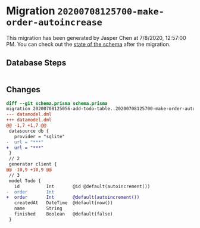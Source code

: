 # Migration `20200708125700-make-order-autoincrease`

This migration has been generated by Jasper Chen at 7/8/2020, 12:57:00 PM.
You can check out the [state of the schema](./schema.prisma) after the migration.

## Database Steps

```sql

```

## Changes

```diff
diff --git schema.prisma schema.prisma
migration 20200708125056-add-todo-table..20200708125700-make-order-autoincrease
--- datamodel.dml
+++ datamodel.dml
@@ -1,7 +1,7 @@
 datasource db {
   provider = "sqlite" 
-  url = "***"
+  url = "***"
 }
 // 2
 generator client {
@@ -10,9 +10,9 @@
 // 3
 model Todo {
   id          Int       @id @default(autoincrement())
-  order       Int
+  order       Int       @default(autoincrement())
   createdAt   DateTime  @default(now())
   name        String
   finished    Boolean   @default(false)
 }
```


